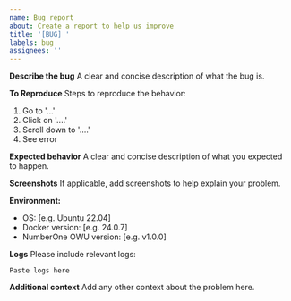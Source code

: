 ```yaml
---
name: Bug report
about: Create a report to help us improve
title: '[BUG] '
labels: bug
assignees: ''
---
```


**Describe the bug**
A clear and concise description of what the bug is.

**To Reproduce**
Steps to reproduce the behavior:
1. Go to '...'
2. Click on '....'
3. Scroll down to '....'
4. See error

**Expected behavior**
A clear and concise description of what you expected to happen.

**Screenshots**
If applicable, add screenshots to help explain your problem.

**Environment:**
 - OS: [e.g. Ubuntu 22.04]
 - Docker version: [e.g. 24.0.7]
 - NumberOne OWU version: [e.g. v1.0.0]

**Logs**
Please include relevant logs:
```
Paste logs here
```

**Additional context**
Add any other context about the problem here.
